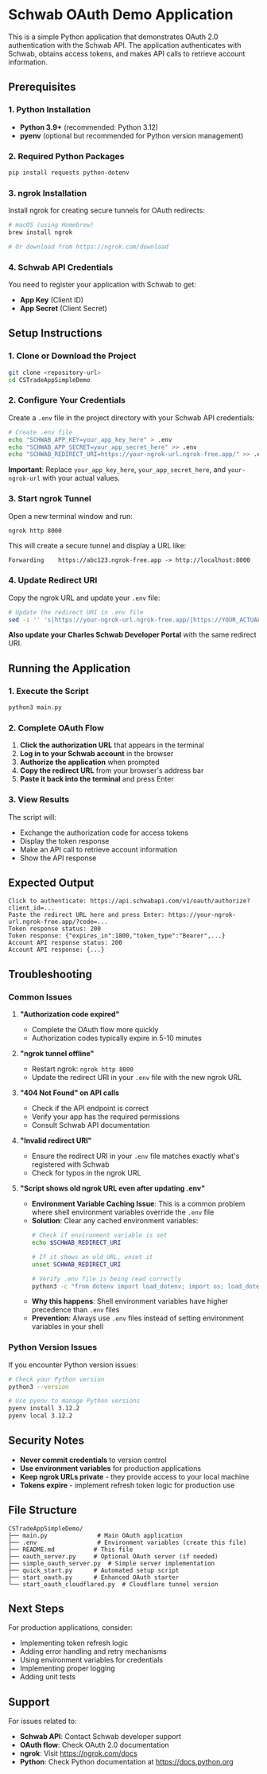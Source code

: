 # Schwab OAuth Demo Application

This is a simple Python application that demonstrates OAuth 2.0 authentication with the Schwab API. The application authenticates with Schwab, obtains access tokens, and makes API calls to retrieve account information.

## Prerequisites

### 1. Python Installation
- **Python 3.9+** (recommended: Python 3.12)
- **pyenv** (optional but recommended for Python version management)

### 2. Required Python Packages
```bash
pip install requests python-dotenv
```

### 3. ngrok Installation
Install ngrok for creating secure tunnels for OAuth redirects:
```bash
# macOS (using Homebrew)
brew install ngrok

# Or download from https://ngrok.com/download
```

### 4. Schwab API Credentials
You need to register your application with Schwab to get:
- **App Key** (Client ID)
- **App Secret** (Client Secret)

## Setup Instructions

### 1. Clone or Download the Project
```bash
git clone <repository-url>
cd CSTradeAppSimpleDemo
```

### 2. Configure Your Credentials
Create a `.env` file in the project directory with your Schwab API credentials:
```bash
# Create .env file
echo "SCHWAB_APP_KEY=your_app_key_here" > .env
echo "SCHWAB_APP_SECRET=your_app_secret_here" >> .env
echo "SCHWAB_REDIRECT_URI=https://your-ngrok-url.ngrok-free.app/" >> .env
```

**Important**: Replace `your_app_key_here`, `your_app_secret_here`, and `your-ngrok-url` with your actual values.

### 3. Start ngrok Tunnel
Open a new terminal window and run:
```bash
ngrok http 8000
```

This will create a secure tunnel and display a URL like:
```
Forwarding    https://abc123.ngrok-free.app -> http://localhost:8000
```

### 4. Update Redirect URI
Copy the ngrok URL and update your `.env` file:
```bash
# Update the redirect URI in .env file
sed -i '' 's|https://your-ngrok-url.ngrok-free.app/|https://YOUR_ACTUAL_NGROK_URL.ngrok-free.app/|g' .env
```

**Also update your Charles Schwab Developer Portal** with the same redirect URI.

## Running the Application

### 1. Execute the Script
```bash
python3 main.py
```

### 2. Complete OAuth Flow
1. **Click the authorization URL** that appears in the terminal
2. **Log in to your Schwab account** in the browser
3. **Authorize the application** when prompted
4. **Copy the redirect URL** from your browser's address bar
5. **Paste it back into the terminal** and press Enter

### 3. View Results
The script will:
- Exchange the authorization code for access tokens
- Display the token response
- Make an API call to retrieve account information
- Show the API response

## Expected Output

```
Click to authenticate: https://api.schwabapi.com/v1/oauth/authorize?client_id=...
Paste the redirect URL here and press Enter: https://your-ngrok-url.ngrok-free.app/?code=...
Token response status: 200
Token response: {"expires_in":1800,"token_type":"Bearer",...}
Account API response status: 200
Account API response: {...}
```

## Troubleshooting

### Common Issues

1. **"Authorization code expired"**
   - Complete the OAuth flow more quickly
   - Authorization codes typically expire in 5-10 minutes

2. **"ngrok tunnel offline"**
   - Restart ngrok: `ngrok http 8000`
   - Update the redirect URI in your `.env` file with the new ngrok URL

3. **"404 Not Found" on API calls**
   - Check if the API endpoint is correct
   - Verify your app has the required permissions
   - Consult Schwab API documentation

4. **"Invalid redirect URI"**
   - Ensure the redirect URI in your `.env` file matches exactly what's registered with Schwab
   - Check for typos in the ngrok URL

5. **"Script shows old ngrok URL even after updating .env"**
   - **Environment Variable Caching Issue**: This is a common problem where shell environment variables override the `.env` file
   - **Solution**: Clear any cached environment variables:
     ```bash
     # Check if environment variable is set
     echo $SCHWAB_REDIRECT_URI
     
     # If it shows an old URL, unset it
     unset SCHWAB_REDIRECT_URI
     
     # Verify .env file is being read correctly
     python3 -c "from dotenv import load_dotenv; import os; load_dotenv(); print('Redirect URI:', os.getenv('SCHWAB_REDIRECT_URI'))"
     ```
   - **Why this happens**: Shell environment variables have higher precedence than `.env` files
   - **Prevention**: Always use `.env` files instead of setting environment variables in your shell

### Python Version Issues

If you encounter Python version issues:
```bash
# Check your Python version
python3 --version

# Use pyenv to manage Python versions
pyenv install 3.12.2
pyenv local 3.12.2
```

## Security Notes

- **Never commit credentials** to version control
- **Use environment variables** for production applications
- **Keep ngrok URLs private** - they provide access to your local machine
- **Tokens expire** - implement refresh token logic for production use

## File Structure

```
CSTradeAppSimpleDemo/
├── main.py              # Main OAuth application
├── .env                 # Environment variables (create this file)
├── README.md           # This file
├── oauth_server.py     # Optional OAuth server (if needed)
├── simple_oauth_server.py  # Simple server implementation
├── quick_start.py      # Automated setup script
├── start_oauth.py      # Enhanced OAuth starter
└── start_oauth_cloudflared.py  # Cloudflare tunnel version
```

## Next Steps

For production applications, consider:
- Implementing token refresh logic
- Adding error handling and retry mechanisms
- Using environment variables for credentials
- Implementing proper logging
- Adding unit tests

## Support

For issues related to:
- **Schwab API**: Contact Schwab developer support
- **OAuth flow**: Check OAuth 2.0 documentation
- **ngrok**: Visit https://ngrok.com/docs
- **Python**: Check Python documentation at https://docs.python.org 